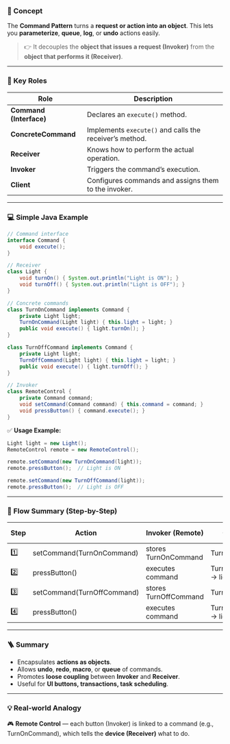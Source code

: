 ### 🧩 Concept

The **Command Pattern** turns a **request or action into an object**.
This lets you **parameterize**, **queue**, **log**, or **undo** actions easily.

> 👉 It decouples the **object that issues a request (Invoker)**
> from the **object that performs it (Receiver)**.

---

### 🧱 Key Roles

| Role                    | Description                                             |
| ----------------------- | ------------------------------------------------------- |
| **Command (Interface)** | Declares an `execute()` method.                         |
| **ConcreteCommand**     | Implements `execute()` and calls the receiver’s method. |
| **Receiver**            | Knows how to perform the actual operation.              |
| **Invoker**             | Triggers the command’s execution.                       |
| **Client**              | Configures commands and assigns them to the invoker.    |

---

### 💻 Simple Java Example

```java
// Command interface
interface Command {
    void execute();
}

// Receiver
class Light {
    void turnOn() { System.out.println("Light is ON"); }
    void turnOff() { System.out.println("Light is OFF"); }
}

// Concrete commands
class TurnOnCommand implements Command {
    private Light light;
    TurnOnCommand(Light light) { this.light = light; }
    public void execute() { light.turnOn(); }
}

class TurnOffCommand implements Command {
    private Light light;
    TurnOffCommand(Light light) { this.light = light; }
    public void execute() { light.turnOff(); }
}

// Invoker
class RemoteControl {
    private Command command;
    void setCommand(Command command) { this.command = command; }
    void pressButton() { command.execute(); }
}
```

✅ **Usage Example:**

```java
Light light = new Light();
RemoteControl remote = new RemoteControl();

remote.setCommand(new TurnOnCommand(light));
remote.pressButton();  // Light is ON

remote.setCommand(new TurnOffCommand(light));
remote.pressButton();  // Light is OFF
```

---

### 🧠 Flow Summary (Step-by-Step)

| Step | Action                     | Invoker (Remote)      | Command                          | Receiver (Light) | Output |
| ---- | -------------------------- | --------------------- | -------------------------------- | ---------------- | ------ |
| 1️⃣  | setCommand(TurnOnCommand)  | stores TurnOnCommand  | TurnOnCommand                    | —                | —      |
| 2️⃣  | pressButton()              | executes command      | TurnOnCommand → light.turnOn()   | "Light is ON"    |        |
| 3️⃣  | setCommand(TurnOffCommand) | stores TurnOffCommand | TurnOffCommand                   | —                | —      |
| 4️⃣  | pressButton()              | executes command      | TurnOffCommand → light.turnOff() | "Light is OFF"   |        |

---

### 🪜 Summary

* Encapsulates **actions as objects**.
* Allows **undo**, **redo**, **macro**, or **queue** of commands.
* Promotes **loose coupling** between **Invoker** and **Receiver**.
* Useful for **UI buttons, transactions, task scheduling**.

---

### 💡 Real-world Analogy

🎮 **Remote Control** — each button (Invoker) is linked to a command (e.g., TurnOnCommand),
which tells the **device (Receiver)** what to do.